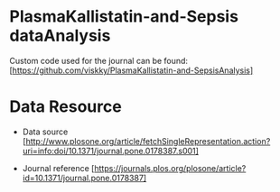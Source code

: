 # PlasmaKallistatin-and-Sepsis dataAnalysis
Custom code used for the journal can be found: [https://github.com/viskky/PlasmaKallistatin-and-SepsisAnalysis]

# Data Resource
- Data source [http://www.plosone.org/article/fetchSingleRepresentation.action?uri=info:doi/10.1371/journal.pone.0178387.s001]
* Journal reference [https://journals.plos.org/plosone/article?id=10.1371/journal.pone.0178387]
